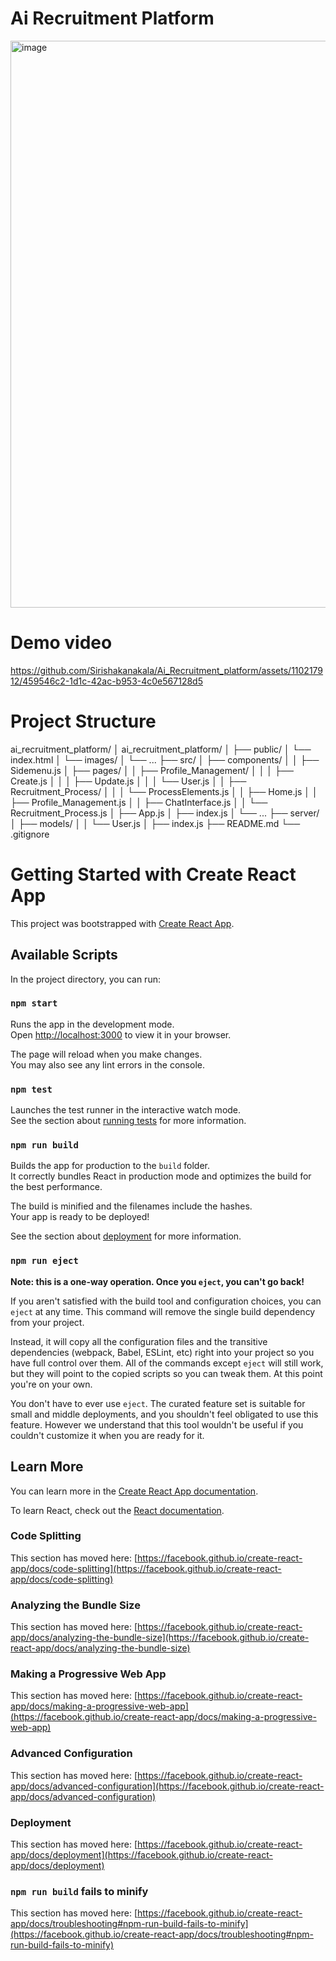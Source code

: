 # Ai Recruitment Platform

<img width="907" alt="image" src="https://github.com/Sirishakanakala/Ai_Recruitment_platform/assets/110217912/e2d11c64-2cb3-4236-ace0-29489230fda5">

# Demo video
https://github.com/Sirishakanakala/Ai_Recruitment_platform/assets/110217912/459546c2-1d1c-42ac-b953-4c0e567128d5

# Project Structure

ai_recruitment_platform/
│
ai_recruitment_platform/
│
├── public/
│   └── index.html
│   └── images/
│       └── ...
├── src/
│   ├── components/
│   │   ├── Sidemenu.js
│   ├── pages/
│   │   ├── Profile_Management/
│   │   │   ├── Create.js
│   │   │   ├── Update.js
│   │   │   └── User.js
│   │   ├── Recruitment_Process/
│   │   │   └── ProcessElements.js
│   │   ├── Home.js
│   │   ├── Profile_Management.js
│   │   ├── ChatInterface.js
│   │   └── Recruitment_Process.js
│   ├── App.js
│   ├── index.js
│   └── ...
├── server/
│   ├── models/
│   │   └── User.js
│   ├── index.js
├── README.md
└── .gitignore



# Getting Started with Create React App

This project was bootstrapped with [Create React App](https://github.com/facebook/create-react-app).

## Available Scripts

In the project directory, you can run:

### `npm start`

Runs the app in the development mode.\
Open [http://localhost:3000](http://localhost:3000) to view it in your browser.

The page will reload when you make changes.\
You may also see any lint errors in the console.

### `npm test`

Launches the test runner in the interactive watch mode.\
See the section about [running tests](https://facebook.github.io/create-react-app/docs/running-tests) for more information.

### `npm run build`

Builds the app for production to the `build` folder.\
It correctly bundles React in production mode and optimizes the build for the best performance.

The build is minified and the filenames include the hashes.\
Your app is ready to be deployed!

See the section about [deployment](https://facebook.github.io/create-react-app/docs/deployment) for more information.

### `npm run eject`

**Note: this is a one-way operation. Once you `eject`, you can't go back!**

If you aren't satisfied with the build tool and configuration choices, you can `eject` at any time. This command will remove the single build dependency from your project.

Instead, it will copy all the configuration files and the transitive dependencies (webpack, Babel, ESLint, etc) right into your project so you have full control over them. All of the commands except `eject` will still work, but they will point to the copied scripts so you can tweak them. At this point you're on your own.

You don't have to ever use `eject`. The curated feature set is suitable for small and middle deployments, and you shouldn't feel obligated to use this feature. However we understand that this tool wouldn't be useful if you couldn't customize it when you are ready for it.

## Learn More

You can learn more in the [Create React App documentation](https://facebook.github.io/create-react-app/docs/getting-started).

To learn React, check out the [React documentation](https://reactjs.org/).

### Code Splitting

This section has moved here: [https://facebook.github.io/create-react-app/docs/code-splitting](https://facebook.github.io/create-react-app/docs/code-splitting)

### Analyzing the Bundle Size

This section has moved here: [https://facebook.github.io/create-react-app/docs/analyzing-the-bundle-size](https://facebook.github.io/create-react-app/docs/analyzing-the-bundle-size)

### Making a Progressive Web App

This section has moved here: [https://facebook.github.io/create-react-app/docs/making-a-progressive-web-app](https://facebook.github.io/create-react-app/docs/making-a-progressive-web-app)

### Advanced Configuration

This section has moved here: [https://facebook.github.io/create-react-app/docs/advanced-configuration](https://facebook.github.io/create-react-app/docs/advanced-configuration)

### Deployment

This section has moved here: [https://facebook.github.io/create-react-app/docs/deployment](https://facebook.github.io/create-react-app/docs/deployment)

### `npm run build` fails to minify

This section has moved here: [https://facebook.github.io/create-react-app/docs/troubleshooting#npm-run-build-fails-to-minify](https://facebook.github.io/create-react-app/docs/troubleshooting#npm-run-build-fails-to-minify)
